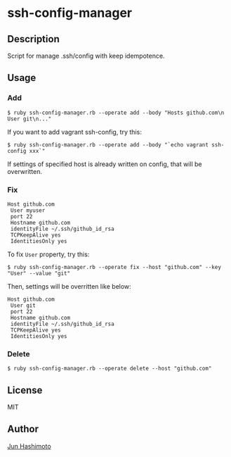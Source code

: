 ssh-config-manager
===

## Description

Script for manage .ssh/config with keep idempotence.

## Usage

### Add

```
$ ruby ssh-config-manager.rb --operate add --body "Hosts github.com\n  User git\n..."
```

If you want to add vagrant ssh-config, try this:

```
$ ruby ssh-config-manager.rb --operate add --body "`echo vagrant ssh-config xxx`"
```

If settings of specified host is already written on config, that will be overwritten.

### Fix

```
Host github.com
 User myuser
 port 22
 Hostname github.com
 identityFile ~/.ssh/github_id_rsa
 TCPKeepAlive yes
 IdentitiesOnly yes
```

To fix `User` property, try this:

```
$ ruby ssh-config-manager.rb --operate fix --host "github.com" --key "User" --value "git"
```

Then, settings will be overritten like below:

```
Host github.com
 User git
 port 22
 Hostname github.com
 identityFile ~/.ssh/github_id_rsa
 TCPKeepAlive yes
 IdentitiesOnly yes
```

### Delete

```
$ ruby ssh-config-manager.rb --operate delete --host "github.com"
```

## License

MIT

## Author

[Jun Hashimoto](https://github.com/manji602)
